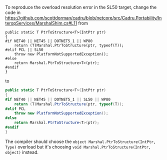 ﻿To reproduce the overload resolution error in the SL50 target, change the code in https://github.com/scottdorman/cadru/blob/netcore/src/Cadru.Portability/InteropServices/MarshalShim.cs#L11 from 

```chsarp
public static T PtrToStructure<T>(IntPtr ptr)
{
#if NET40 || NET45 || DOTNET5_1 || WP80
    return (T)Marshal.PtrToStructure(ptr, typeof(T));
#elif PCL || SL50
    throw new PlatformNotSupportedException();
#else
    return Marshal.PtrToStructure<T>(ptr);
#endif
}
```

to

```csharp
public static T PtrToStructure<T>(IntPtr ptr)
{
#if NET40 || NET45 || DOTNET5_1 || SL50 || WP80
    return (T)Marshal.PtrToStructure(ptr, typeof(T));
#elif PCL
    throw new PlatformNotSupportedException();
#else
    return Marshal.PtrToStructure<T>(ptr);
#endif
}
```

The compiler should choose the `object Marshal.PtrToStructure(IntPtr, Type)` overload but it's choosing `void Marshal.PtrToStructure(IntPtr, object)` instead.